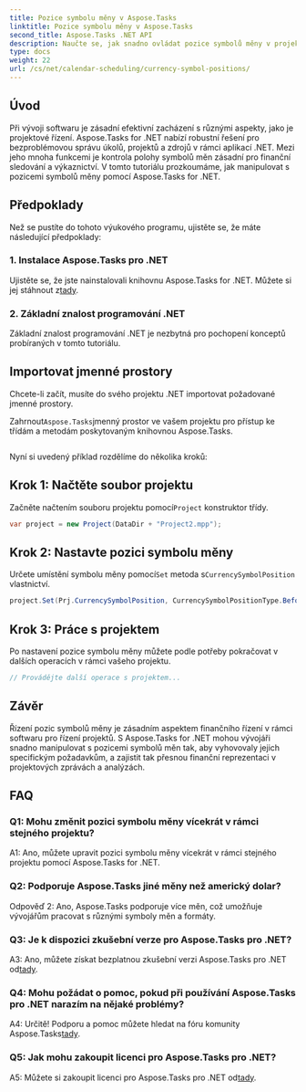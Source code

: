 ```yaml
---
title: Pozice symbolu měny v Aspose.Tasks
linktitle: Pozice symbolu měny v Aspose.Tasks
second_title: Aspose.Tasks .NET API
description: Naučte se, jak snadno ovládat pozice symbolů měny v projektech .NET pomocí Aspose.Tasks.
type: docs
weight: 22
url: /cs/net/calendar-scheduling/currency-symbol-positions/
---
```

## Úvod

Při vývoji softwaru je zásadní efektivní zacházení s různými aspekty, jako je projektové řízení. Aspose.Tasks for .NET nabízí robustní řešení pro bezproblémovou správu úkolů, projektů a zdrojů v rámci aplikací .NET. Mezi jeho mnoha funkcemi je kontrola polohy symbolů měn zásadní pro finanční sledování a výkaznictví. V tomto tutoriálu prozkoumáme, jak manipulovat s pozicemi symbolů měny pomocí Aspose.Tasks for .NET.

## Předpoklady

Než se pustíte do tohoto výukového programu, ujistěte se, že máte následující předpoklady:

### 1. Instalace Aspose.Tasks pro .NET

 Ujistěte se, že jste nainstalovali knihovnu Aspose.Tasks for .NET. Můžete si jej stáhnout z[tady](https://releases.aspose.com/tasks/net/).

### 2. Základní znalost programování .NET

Základní znalost programování .NET je nezbytná pro pochopení konceptů probíraných v tomto tutoriálu.

## Importovat jmenné prostory

Chcete-li začít, musíte do svého projektu .NET importovat požadované jmenné prostory. 

 Zahrnout`Aspose.Tasks`jmenný prostor ve vašem projektu pro přístup ke třídám a metodám poskytovaným knihovnou Aspose.Tasks.

```csharp

```

Nyní si uvedený příklad rozdělíme do několika kroků:

## Krok 1: Načtěte soubor projektu

 Začněte načtením souboru projektu pomocí`Project` konstruktor třídy.

```csharp
var project = new Project(DataDir + "Project2.mpp");
```

## Krok 2: Nastavte pozici symbolu měny

 Určete umístění symbolu měny pomocí`Set` metoda s`CurrencySymbolPosition` vlastnictví.

```csharp
project.Set(Prj.CurrencySymbolPosition, CurrencySymbolPositionType.Before);
```

## Krok 3: Práce s projektem

Po nastavení pozice symbolu měny můžete podle potřeby pokračovat v dalších operacích v rámci vašeho projektu.

```csharp
// Provádějte další operace s projektem...
```

## Závěr

Řízení pozic symbolů měny je zásadním aspektem finančního řízení v rámci softwaru pro řízení projektů. S Aspose.Tasks for .NET mohou vývojáři snadno manipulovat s pozicemi symbolů měn tak, aby vyhovovaly jejich specifickým požadavkům, a zajistit tak přesnou finanční reprezentaci v projektových zprávách a analýzách.

## FAQ

### Q1: Mohu změnit pozici symbolu měny vícekrát v rámci stejného projektu?

A1: Ano, můžete upravit pozici symbolu měny vícekrát v rámci stejného projektu pomocí Aspose.Tasks for .NET.

### Q2: Podporuje Aspose.Tasks jiné měny než americký dolar?

Odpověď 2: Ano, Aspose.Tasks podporuje více měn, což umožňuje vývojářům pracovat s různými symboly měn a formáty.

### Q3: Je k dispozici zkušební verze pro Aspose.Tasks pro .NET?

 A3: Ano, můžete získat bezplatnou zkušební verzi Aspose.Tasks pro .NET od[tady](https://releases.aspose.com/).

### Q4: Mohu požádat o pomoc, pokud při používání Aspose.Tasks pro .NET narazím na nějaké problémy?

 A4: Určitě! Podporu a pomoc můžete hledat na fóru komunity Aspose.Tasks[tady](https://forum.aspose.com/c/tasks/15).

### Q5: Jak mohu zakoupit licenci pro Aspose.Tasks pro .NET?

 A5: Můžete si zakoupit licenci pro Aspose.Tasks pro .NET od[tady](https://purchase.aspose.com/buy).